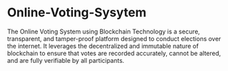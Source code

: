 # Online-Voting-Sysytem
The Online Voting System using Blockchain Technology is a secure, transparent, and tamper-proof platform designed to conduct elections over the internet. It leverages the decentralized and immutable nature of blockchain to ensure that votes are recorded accurately, cannot be altered, and are fully verifiable by all participants.
